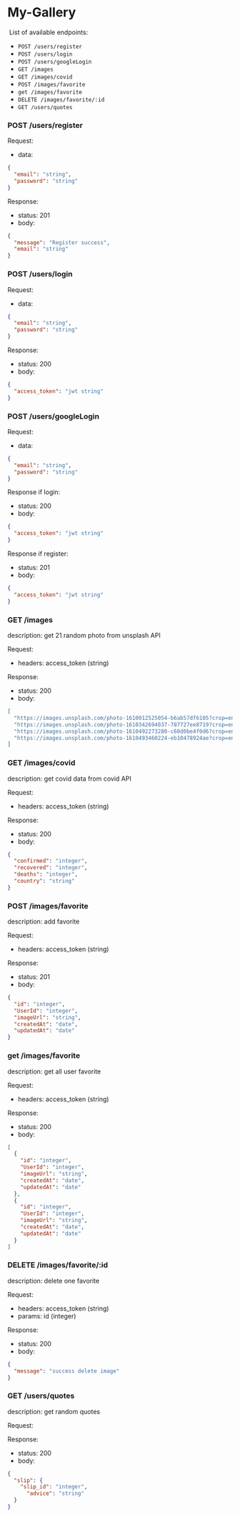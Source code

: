 # My-Gallery

​
List of available endpoints:
​
- `POST /users/register`
- `POST /users/login`
- `POST /users/googleLogin`
- `GET /images`
- `GET /images/covid`
- `POST /images/favorite`
- `get /images/favorite`
- `DELETE /images/favorite/:id`
- `GET /users/quotes`

### POST /users/register

Request:

- data:

```json
{
  "email": "string",
  "password": "string"
}
```

Response:

- status: 201
- body:
  ​

```json
{
  "message": "Register success",
  "email": "string"
}
```

### POST /users/login

Request:

- data:

```json
{
  "email": "string",
  "password": "string"
}
```

Response:

- status: 200
- body:
  ​

```json
{
  "access_token": "jwt string"
}
```

### POST /users/googleLogin

Request:

- data:

```json
{
  "email": "string",
  "password": "string"
}
```

Response if login:

- status: 200
- body:
  ​

```json
{
  "access_token": "jwt string"
}
```

Response if register:

- status: 201
- body:
  ​

```json
{
  "access_token": "jwt string"
}
```

### GET /images

description: 
  get 21 random photo from unsplash API

Request:

- headers: access_token (string)

Response:

- status: 200
- body:

```json
[
  "https://images.unsplash.com/photo-1610012525054-b6ab57df6105?crop=entropy&cs=tinysrgb&fit=max&fm=jpg&ixid=MXwyMDQ0MTV8MHwxfHJhbmRvbXx8fHx8fHx8&ixlib=rb-1.2.1&q=80&w=400",
  "https://images.unsplash.com/photo-1610342694037-787727ee8719?crop=entropy&cs=tinysrgb&fit=max&fm=jpg&ixid=MXwyMDQ0MTV8MHwxfHJhbmRvbXx8fHx8fHx8&ixlib=rb-1.2.1&q=80&w=400",
  "https://images.unsplash.com/photo-1610492273280-c60d0be4f0d6?crop=entropy&cs=tinysrgb&fit=max&fm=jpg&ixid=MXwyMDQ0MTV8MHwxfHJhbmRvbXx8fHx8fHx8&ixlib=rb-1.2.1&q=80&w=400",
  "https://images.unsplash.com/photo-1610493460224-eb10478924ae?crop=entropy&cs=tinysrgb&fit=max&fm=jpg&ixid=MXwyMDQ0MTV8MHwxfHJhbmRvbXx8fHx8fHx8&ixlib=rb-1.2.1&q=80&w=400"
]
```

### GET /images/covid

description: 
  get covid data from covid API

Request:

- headers: access_token (string)

Response:

- status: 200
- body:

```json
{
  "confirmed": "integer",
  "recovered": "integer",
  "deaths": "integer",
  "country": "string"
}
```

### POST /images/favorite

description: 
  add favorite

Request:

- headers: access_token (string)

Response:

- status: 201
- body:

```json
{
  "id": "integer",
  "UserId": "integer",
  "imageUrl": "string",
  "createdAt": "date",
  "updatedAt": "date"
}
```

### get /images/favorite

description: 
  get all user favorite

Request:

- headers: access_token (string)

Response:

- status: 200
- body:

```json
[
  {
    "id": "integer",
    "UserId": "integer",
    "imageUrl": "string",
    "createdAt": "date",
    "updatedAt": "date"
  },
  {
    "id": "integer",
    "UserId": "integer",
    "imageUrl": "string",
    "createdAt": "date",
    "updatedAt": "date"
  }
]
```

### DELETE /images/favorite/:id

description: 
  delete one favorite

Request:

- headers: access_token (string)
- params: id (integer)

Response:

- status: 200
- body:

```json
{
  "message": "success delete image"
}
```

### GET /users/quotes

description: 
  get random quotes

Request:


Response:

- status: 200
- body:

```json
{
  "slip": {
    "slip_id": "integer",
      "advice": "string"
  }
}
```


